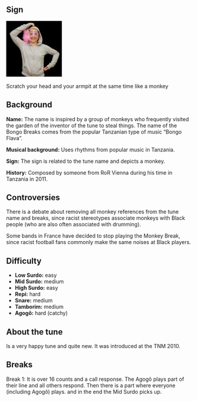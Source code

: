 ## Sign

![Scratch your head and your armpit at the same time like a monkey](/assets/images/signes/crazymonkey_tune.jpg "Crazy Monkey Tune Sign")

Scratch your head and your armpit at the same time like a monkey

## Background

**Name:** The name is inspired by a group of monkeys who frequently visited the garden of the inventor of the tune to steal things. The name of the Bongo Breaks comes from the popular Tanzanian type of music “Bongo Flava”.

**Musical background:** Uses rhythms from popular music in Tanzania.

**Sign:** The sign is related to the tune name and depicts a monkey.

**History:** Composed by someone from RoR Vienna during his time in Tanzania in 2011.

## Controversies

There is a debate about removing all monkey references from the tune name and breaks, since racist stereotypes associate monkeys with Black people (who are also often associated with drumming).

Some bands in France have decided to stop playing the Monkey Break, since racist football fans commonly make the same noises at Black players.

## Difficulty

* **Low Surdo:** easy
* **Mid Surdo:** medium
* **High Surdo:** easy
* **Repi:** hard
* **Snare:** medium
* **Tamborim:** medium
* **Agogô:** hard (catchy)

## About the tune

Is a very happy tune and quite new. It was introduced at the TNM 2010.

## Breaks

Break 1: It is over 16 counts and a call response. The Agogô plays part of their line and all others respond. Then
there is a part where everyone (including Agogô) plays. and in the end the Mid Surdo picks up.